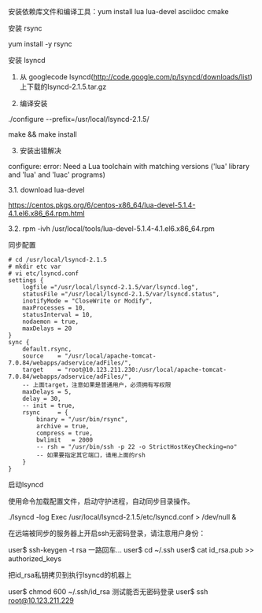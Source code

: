 
安装依赖库文件和编译工具：yum install lua lua-devel asciidoc cmake

安装 rsync

yum install -y rsync

安装 lsyncd

1. 从 googlecode lsyncd(http://code.google.com/p/lsyncd/downloads/list) 上下载的lsyncd-2.1.5.tar.gz

2. 编译安装

./configure --prefix=/usr/local/lsyncd-2.1.5/

make && make install

3. 安装出错解决

configure: error: Need a Lua toolchain with matching versions ('lua' library and 'lua' and 'luac' programs)

3.1. download lua-devel

https://centos.pkgs.org/6/centos-x86_64/lua-devel-5.1.4-4.1.el6.x86_64.rpm.html


3.2. rpm -ivh /usr/local/tools/lua-devel-5.1.4-4.1.el6.x86_64.rpm


同步配置

```
# cd /usr/local/lsyncd-2.1.5
# mkdir etc var
# vi etc/lsyncd.conf
settings {
    logfile ="/usr/local/lsyncd-2.1.5/var/lsyncd.log",
    statusFile ="/usr/local/lsyncd-2.1.5/var/lsyncd.status",
    inotifyMode = "CloseWrite or Modify",
    maxProcesses = 10,
    statusInterval = 10,
    nodaemon = true,
    maxDelays = 20
}
sync {
    default.rsync,
    source    = "/usr/local/apache-tomcat-7.0.84/webapps/adservice/adFiles/",
    target    = "root@10.123.211.230:/usr/local/apache-tomcat-7.0.84/webapps/adservice/adFiles/",
    -- 上面target，注意如果是普通用户，必须拥有写权限
    maxDelays = 5,
    delay = 30,
    -- init = true,
    rsync     = {
        binary = "/usr/bin/rsync",
        archive = true,
        compress = true,
        bwlimit   = 2000
        -- rsh = "/usr/bin/ssh -p 22 -o StrictHostKeyChecking=no"
        -- 如果要指定其它端口，请用上面的rsh
    }
}

```

启动lsyncd

使用命令加载配置文件，启动守护进程，自动同步目录操作。

./lsyncd -log Exec /usr/local/lsyncd-2.1.5/etc/lsyncd.conf > /dev/null &



在远端被同步的服务器上开启ssh无密码登录，请注意用户身份：

user$ ssh-keygen -t rsa
一路回车...
user$ cd ~/.ssh
user$ cat id_rsa.pub >> authorized_keys

把id_rsa私钥拷贝到执行lsyncd的机器上

user$ chmod 600 ~/.ssh/id_rsa
测试能否无密码登录
user$ ssh root@10.123.211.229


